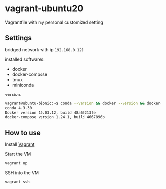 # vagrant-ubuntu20

Vagrantfile with my personal customized setting

## Settings

bridged network with ip `192.168.0.121`

installed softwares:

- docker
- docker-compose
- tmux
- miniconda

version:

```sh
vagrant@ubuntu-bionic:~$ conda --version && docker --version && docker-compose --version
conda 4.3.30
Docker version 19.03.12, build 48a66213fe
docker-compose version 1.24.1, build 4667896b
```

## How to use

Install [Vagrant](https://www.vagrantup.com/downloads.html)

Start the VM

```sh
vagrant up
```

SSH into the VM

```sh
vagrant ssh
```
